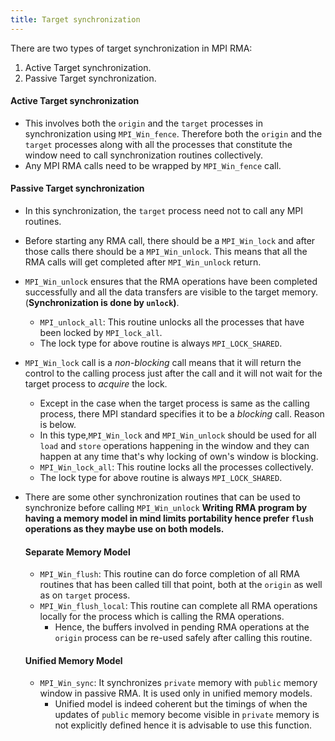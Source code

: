 ```yaml
---
title: Target synchronization
---
```

There are two types of target synchronization in MPI RMA:
1. Active Target synchronization.
2. Passive Target synchronization.

#### Active Target synchronization 
- This involves both the `origin` and the `target` processes in synchronization using `MPI_Win_fence`. Therefore both the `origin` and the `target` processes along with all the processes that constitute the window need to call synchronization routines collectively.
- Any MPI RMA calls need to be wrapped by `MPI_Win_fence` call.
#### Passive Target synchronization
- In this synchronization, the `target` process need not to call any MPI routines.
- Before starting any RMA call, there should be a `MPI_Win_lock` and after those calls there should be a `MPI_Win_unlock`. This means that all the RMA calls will get completed after `MPI_Win_unlock` return.
- `MPI_Win_unlock` ensures that the RMA operations have been completed successfully and all the data transfers are visible to the target memory. (**Synchronization is done by `unlock`)**.
	- `MPI_unlock_all`: This routine unlocks all the processes that have been locked by `MPI_lock_all`.
	- The lock type for above routine is always `MPI_LOCK_SHARED`.

- `MPI_Win_lock` call is a *non-blocking* call means that it will return the control to the calling process just after the call and it will not wait for the target process to *acquire* the lock. 
	- Except in the case when the target process is same as the calling process, there MPI standard specifies it to be a *blocking* call. Reason is below.
	- In this type,`MPI_Win_lock` and `MPI_Win_unlock` should be used for all `load` and `store` operations happening in the window and they can happen at any time that's why locking of own's window is blocking.
	- `MPI_Win_lock_all`: This routine locks all the processes collectively.
	- The lock type for above routine is always `MPI_LOCK_SHARED`.
- There are some other synchronization routines that can be used to synchronize before calling `MPI_Win_unlock`
	**Writing RMA program by having a memory model in mind limits portability hence prefer `flush` operations as they maybe use on both models.**

	#### Separate Memory Model
	- `MPI_Win_flush`: This routine can do force completion of all RMA routines that has been called till that point, both at the `origin` as well as on `target` process.
	- `MPI_Win_flush_local`: This routine can complete all RMA operations locally for the process which is calling the RMA operations.
		- Hence, the buffers involved in pending RMA operations at the `origin` process can be re-used safely after calling this routine.

	#### Unified Memory Model
	- `MPI_Win_sync`: It synchronizes `private` memory with `public` memory window in passive RMA. It is used only in unified memory models.
		- Unified model is indeed coherent but the timings of when the updates of `public` memory become visible in `private` memory is not explicitly defined hence it is advisable to use this function.